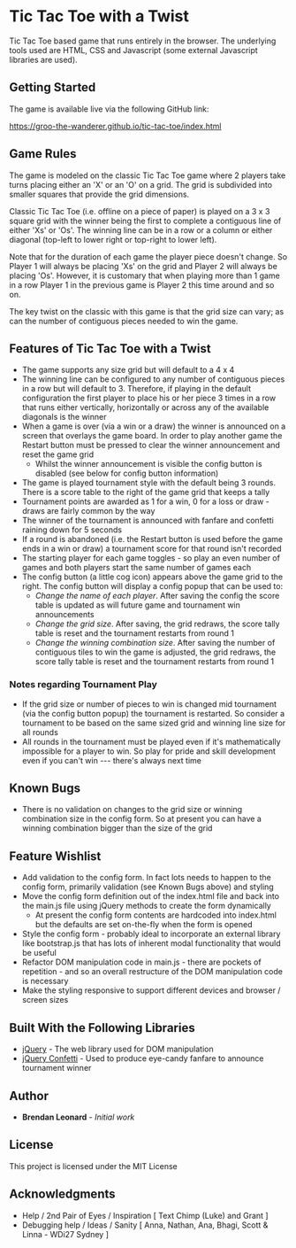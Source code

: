 # Tic Tac Toe with a Twist

Tic Tac Toe based game that runs entirely in the browser. The underlying tools used are HTML, CSS and Javascript (some external Javascript libraries are used).

## Getting Started

The game is available live via the following GitHub link:

https://groo-the-wanderer.github.io/tic-tac-toe/index.html

## Game Rules

The game is modeled on the classic Tic Tac Toe game where 2 players take turns placing either an 'X' or an 'O' on a grid. The grid is subdivided into smaller squares that provide the grid dimensions.

Classic Tic Tac Toe (i.e. offline on a piece of paper) is played on a 3 x 3 square grid with the winner being the first to complete a contiguous line of either 'Xs' or 'Os'. The winning line can be in a row or a column or either diagonal (top-left to lower right or top-right to lower left).

Note that for the duration of each game the player piece doesn't change. So Player 1 will always be placing 'Xs' on the grid and Player 2 will always be placing 'Os'. However, it is customary that when playing more than 1 game in a row Player 1 in the previous game is Player 2 this time around and so on.

The key twist on the classic with this game is that the grid size can vary; as can the number of contiguous pieces needed to win the game.

## Features of Tic Tac Toe with a Twist

* The game supports any size grid but will default to a 4 x 4
* The winning line can be configured to any number of contiguous pieces in a row but will default to 3. Therefore, if playing in the default configuration the first player to place his or her piece 3 times in a row that runs either vertically, horizontally or across any of the available diagonals is the winner
* When a game is over (via a win or a draw) the winner is announced on a screen that overlays the game board. In order to play another game the Restart button must be pressed to clear the winner announcement and reset the game grid
  * Whilst the winner announcement is visible the config button is disabled (see below for config button information)
* The game is played tournament style with the default being 3 rounds. There is a score table to the right of the game grid that keeps a tally
* Tournament points are awarded as 1 for a win, 0 for a loss or draw - draws are fairly common by the way
* The winner of the tournament is announced with fanfare and confetti raining down for 5 seconds
* If a round is abandoned (i.e. the Restart button is used before the game ends in a win or draw) a tournament score for that round isn't recorded
* The starting player for each game toggles - so play an even number of games and both players start the same number of games each
* The config button (a little cog icon) appears above the game grid to the right. The config button will display a config popup that can be used to:
  * *Change the name of each player*. After saving the config the score table is updated as will future game and tournament win announcements
  * *Change the grid size*. After saving, the grid redraws, the score tally table is reset and the tournament restarts from round 1
  * *Change the winning combination size*. After saving the number of contiguous tiles to win the game is adjusted, the grid redraws, the score tally table is reset and the tournament restarts from round 1
  
### Notes regarding Tournament Play

* If the grid size or number of pieces to win is changed mid tournament (via the config button popup) the tournament is restarted. So consider a tournament to be based on the same sized grid and winning line size for all rounds
* All rounds in the tournament must be played even if it's mathematically impossible for a player to win. So play for pride and skill development even if you can't win --- there's always next time

## Known Bugs

* There is no validation on changes to the grid size or winning combination size in the config form. So at present you can have a winning combination bigger than the size of the grid

## Feature Wishlist

* Add validation to the config form. In fact lots needs to happen to the config form, primarily validation (see Known Bugs above) and styling
* Move the config form definition out of the index.html file and back into the main.js file using jQuery methods to create the form dynamically
  * At present the config form contents are hardcoded into index.html but the defaults are set on-the-fly when the form is opened
* Style the config form - probably ideal to incorporate an external library like bootstrap.js that has lots of inherent modal functionality that would be useful
* Refactor DOM manipulation code in main.js - there are pockets of repetition - and so an overall restructure of the DOM manipulation code is necessary
* Make the styling responsive to support different devices and browser / screen sizes

## Built With the Following Libraries

* [jQuery](http://jquery.com/) - The web library used for DOM manipulation
* [jQuery Confetti](https://www.jqueryscript.net/animation/Confetti-Animation-jQuery-Canvas-Confetti-js.html) - Used to produce eye-candy fanfare to announce tournament winner

## Author

* **Brendan Leonard** - *Initial work*

## License

This project is licensed under the MIT License

## Acknowledgments

* Help / 2nd Pair of Eyes / Inspiration [ Text Chimp (Luke) and Grant ]
* Debugging help / Ideas / Sanity [ Anna, Nathan, Ana, Bhagi, Scott & Linna - WDi27 Sydney ]
